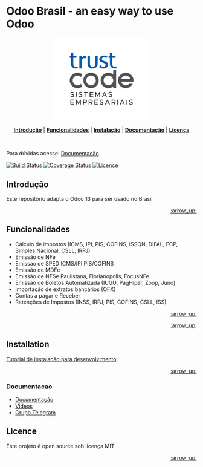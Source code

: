 Odoo Brasil - an easy way to use Odoo
============================================

<p align="center">
<a name="top" href="http://www.odoo-next.com.br/"><img src="https://github.com/Trust-Code/odoo-brasil/raw/12.0/icon.png" width="250"></a>
</p>

<p align="center">
<b><a href="#introducao">Introdução</a></b>
|
<b><a href="#funcionalidades">Funcionalidades</a></b>
|
<b><a href="#installation">Instalação</a></b>
|
<b><a href="#Documentacao">Documentação</a></b>
|
<b><a href="#licenca">Licença</a></b>
</p>

<br>

Para dúvidas acesse: [Documentação](http://www.odoo-next.com.br/my/documents/)

[![Build Status](https://travis-ci.org/Trust-Code/odoo-brasil.svg?branch=13.0)](https://travis-ci.org/Trust-Code/odoo-brasil)
[![Coverage Status](https://coveralls.io/repos/github/Trust-Code/odoo-brasil/badge.svg?branch=13.0)](https://coveralls.io/github/Trust-Code/odoo-brasil?branch=13.0)
[![Licence](https://img.shields.io/badge/license-MIT-blue.svg?style=flat-square)](https://img.shields.io/badge/license-MIT-blue.svg?style=flat-square)



## Introdução

Este repositório adapta o Odoo 13 para ser usado no Brasil

<p align="right"><a href="#top">:arrow_up:</a></p>

## Funcionalidades

* Cálculo de impostos (ICMS, IPI, PIS, COFINS, ISSQN, DIFAL, FCP, Simples Nacional, CSLL, IRPJ)
* Emissão de NFe
* Emissao de SPED ICMS/IPI PIS/COFINS
* Emissão de MDFe
* Emissão de NFSe Paulistana, Florianopolis, FocusNFe
* Emissão de Boletos Automatizada (IUGU, PagHiper, Zoop, Juno)
* Importação de extratos bancários (OFX)
* Contas a pagar e Receber
* Retenções de Impostos (INSS, IRPJ, PIS, COFINS, CSLL, ISS)

<p align="right"><a href="#top">:arrow_up:</a></p>


<p align="right"><a href="#top">:arrow_up:</a></p>

## Installation

<a href="https://github.com/Trust-Code/Tutorial-Instalacao">Tutorial de instalação para desenvolvimento</a>

<p align="right"><a href="#top">:arrow_up:</a></p>


### Documentacao

* [Documentação](http://www.odoo-next.com.br/my/documents/)
* [Videos](http://www.odoo-next.com.br/my/documents?categoria=4)
* [Grupo Telegram](http://t.me/OdooBrasilOficial)


## Licence

Este projeto é open source sob licença MIT

<p align="right"><a href="#top">:arrow_up:</a></p>
